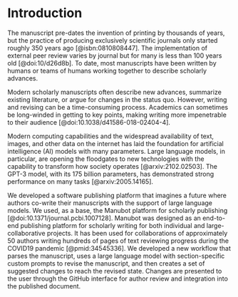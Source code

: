 # Introduction

The manuscript pre-dates the invention of printing by thousands of years, but the practice of producing exclusively scientific journals only started roughly 350 years ago [@isbn:0810808447].
The implementation of external peer review varies by journal but for many is less than 100 years old [@doi:10/d26d8b].
To date, most manuscripts have been written by humans or teams of humans working together to describe scholarly advances.

Modern scholarly manuscripts often describe new advances, summarize existing literature, or argue for changes in the status quo.
However, writing and revising can be a time-consuming process.
Academics can sometimes be long-winded in getting to key points, making writing more impenetrable to their audience [@doi:10.1038/d41586-018-02404-4].

Modern computing capabilities and the widespread availability of text, images, and other data on the internet has laid the foundation for artificial intelligence (AI) models with many parameters.
Large language models, in particular, are opening the floodgates to new technologies with the capability to transform how society operates [@arxiv:2102.02503].
The GPT-3 model, with its 175 billion parameters, has demonstrated strong performance on many tasks [@arxiv:2005.14165].

We developed a software publishing platform that imagines a future where authors co-write their manuscripts with the support of large language models.
We used, as a base, the Manubot platform for scholarly publishing [@doi:10.1371/journal.pcbi.1007128].
Manubot was designed as an end-to-end publishing platform for scholarly writing for both individual and large-collaborative projects.
It has been used for collaborations of approximately 50 authors writing hundreds of pages of text reviewing progress during the COVID19 pandemic [@pmid:34545336].
We developed a new workflow that parses the manuscript, uses a large language model with section-specific custom prompts to revise the manuscript, and then creates a set of suggested changes to reach the revised state.
Changes are presented to the user through the GitHub interface for author review and integration into the published document.
